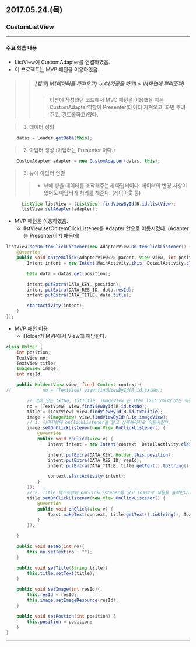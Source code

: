 ## 2017.05.24.(목)

### CustomListView
---
#### 주요 학습 내용
- ListView에 CustomAdapter를 연결하였음.
- 이 프로젝트는 MVP 패턴을 이용하였음.
>> ##### [참고] M(데이터를 가져오고) -> C(가공을 하고) > V(화면에 뿌려준다)
>>> 이전에 작성했던 코드에서 MVC 패턴을 이용했을 때는
>>> CustomAdapter역할이 Presenter(데이터 가져오고, 화면 뿌려주고, 컨트롤하고)였다.

> 1. 데이터 정의
```java
    datas = Loader.getData(this);
```
> 2. 아답터 생성 (아답터는 Presenter 이다.)
```java
    CustomAdapter adapter = new CustomAdapter(datas, this);
```
> 3. 뷰에 아답터 연결
>> - 뷰에 넣을 데이터를 조작해주는게 아답터이다. 데이터의 변경 사항이 있어도 아답터가 처리를 해준다. (레이아웃 등)
```java
      ListView listView = (ListView) findViewById(R.id.listView);
      listView.setAdapter(adapter);
```
>>

- MVP 패턴을 이용하였음.
  - listView.setOnItemClickListener를 Adapter 안으로 이동시켰다.
    (Adapter는 Presenter이기 때문에)
```java
listView.setOnItemClickListener(new AdapterView.OnItemClickListener() {
    @Override
    public void onItemClick(AdapterView<?> parent, View view, int position, long id) {
        Intent intent = new Intent(MainActivity.this, DetailActivity.class);

        Data data = datas.get(position);

        intent.putExtra(DATA_KEY, position);
        intent.putExtra(DATA_RES_ID, data.resId);
        intent.putExtra(DATA_TITLE, data.title);

        startActivity(intent);
    }
});
```
- MVP 패턴 이용
  - Holder가 MVP에서 View에 해당한다.
```java
class Holder {
    int position;
    TextView no;
    TextView title;
    ImageView image;
    int resId;

    public Holder(View view, final Context context){
//            no = (TextView) view.findViewById(R.id.txtNo);

        // 아래 있는 txtNo, txtTitle, imageView 는 Item_list.xml에 있는 위젯들의 id값이다.
        no = (TextView) view.findViewById(R.id.txtNo);
        title = (TextView) view.findViewById(R.id.txtTitle);
        image = (ImageView) view.findViewById(R.id.imageView);
        // 1. 이미지뷰에 onClickListener를 달고 상세페이지로 이동시킨다.
        image.setOnClickListener(new View.OnClickListener() {
            @Override
            public void onClick(View v) {
                Intent intent = new Intent(context, DetailActivity.class);

                intent.putExtra(DATA_KEY, Holder.this.position);
                intent.putExtra(DATA_RES_ID, resId);
                intent.putExtra(DATA_TITLE, title.getText().toString());

                context.startActivity(intent);
            }
        });
        // 2. Title 텍스트뷰에 onClickListener를 달고 Toast로 내용을 출력한다.
        title.setOnClickListener(new View.OnClickListener() {
            @Override
            public void onClick(View v) {
                Toast.makeText(context, title.getText().toString(), Toast.LENGTH_SHORT).show();
            }
        });

    }

    public void setNo(int no){
        this.no.setText(no + "");
    }

    public void setTitle(String title){
        this.title.setText(title);
    }

    public void setImage(int resId){
        this.resId = resId;
        this.image.setImageResource(resId);
    }

    public void setPostion(int position) {
        this.position = position;
    }
}
```


---
